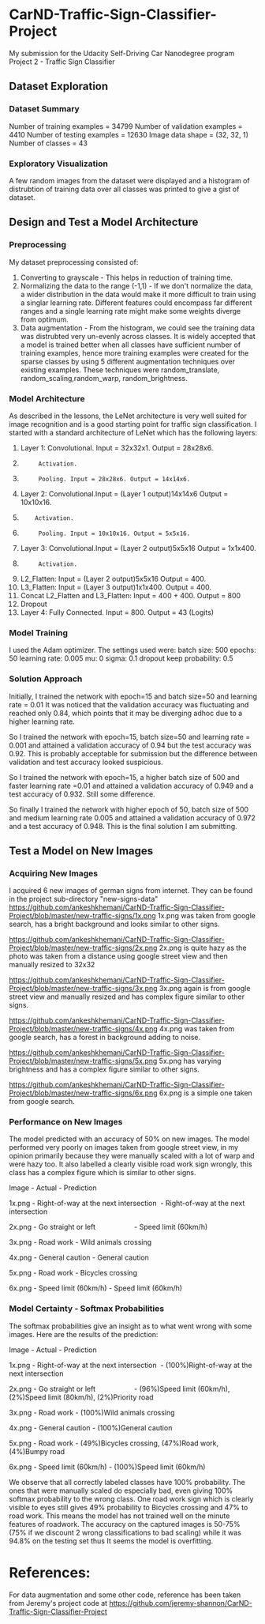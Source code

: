 # CarND-Traffic-Sign-Classifier-Project
My submission for the Udacity Self-Driving Car Nanodegree program Project 2 - Traffic Sign Classifier

## Dataset Exploration
### Dataset Summary
Number of training examples = 34799
Number of validation examples = 4410
Number of testing examples = 12630
Image data shape = (32, 32, 1)
Number of classes = 43

### Exploratory Visualization
A few random images from the dataset were displayed and a histogram of distrubtion of training data over all classes was printed to give a gist of dataset.

## Design and Test a Model Architecture
### Preprocessing

My dataset preprocessing consisted of:

1. Converting to grayscale - This helps in reduction of training time.
2. Normalizing the data to the range (-1,1) - If we don't normalize the data, a wider distribution in the data would make it more difficult to train using a singlar learning rate. Different features could encompass far different ranges and a single learning rate might make some weights diverge from optimum.
3. Data augmentation -  From the histogram, we could see the training data was distrubted very un-evenly across classes. It is widely accepted that a model is trained better when all classes have sufficient number of training examples, hence more training examples were created for the sparse classes by using 5 different augmentation techniques over existing examples. These techniques were random_translate, random_scaling,random_warp, random_brightness.


### Model Architecture
As described in the lessons, the LeNet architecture is very well suited for image recognition and is a good starting point for traffic sign classification.
I started with a standard architecture of LeNet which has the following layers:

1.  Layer 1: Convolutional. Input = 32x32x1. Output = 28x28x6.
2.          Activation.
3.          Pooling. Input = 28x28x6. Output = 14x14x6.
4.  Layer 2: Convolutional.Input = (Layer 1 output)14x14x6 Output = 10x10x16.
5.         Activation.
6.          Pooling. Input = 10x10x16. Output = 5x5x16.        
7.  Layer 3: Convolutional.Input = (Layer 2 output)5x5x16 Output = 1x1x400.
8.          Activation.
9.  L2_Flatten: Input = (Layer 2 output)5x5x16  Output = 400.
10. L3_Flatten: Input = (Layer 3 output)1x1x400. Output = 400.
11. Concat L2_Flatten and L3_Flatten: Input = 400 + 400. Output = 800
12. Dropout
13. Layer 4: Fully Connected. Input = 800. Output = 43 (Logits)



### Model Training
I used the Adam optimizer. The settings used were:
batch size: 500
epochs: 50
learning rate: 0.005
mu: 0
sigma: 0.1
dropout keep probability: 0.5

### Solution Approach

Initially, I trained the network with epoch=15 and batch size=50 and learning rate = 0.01
It was noticed that the validation accuracy was fluctuating and reached only 0.84, which points that it may be diverging adhoc due to a higher learning rate.

So I trained the network with epoch=15, batch size=50 and learning rate = 0.001 and attained a validation accuracy of 0.94 but the test accuracy was 0.92. This is probably acceptable for submission but the difference between validation and test accuracy looked suspicious.

So I trained the network with epoch=15, a higher batch size of 500 and faster learning rate =0.01 and attained a validation accuracy of 0.949 and a test accuracy of 0.932. Still some difference.

So finally I trained the network with higher epoch of 50, batch size of 500 and medium learning rate 0.005 and attained a validation accuracy of 0.972 and a test accuracy of 0.948. This is the final solution I am submitting.


## Test a Model on New Images

### Acquiring New Images
I acquired 6 new images of german signs from internet. They can be found in the project sub-directory "new-signs-data"
https://github.com/ankeshkhemani/CarND-Traffic-Sign-Classifier-Project/blob/master/new-traffic-signs/1x.png
1x.png was taken from google search, has a bright background and looks similar to other signs.

https://github.com/ankeshkhemani/CarND-Traffic-Sign-Classifier-Project/blob/master/new-traffic-signs/2x.png
2x.png is quite hazy as the photo was taken from a distance using google street view and then manually resized to 32x32

https://github.com/ankeshkhemani/CarND-Traffic-Sign-Classifier-Project/blob/master/new-traffic-signs/3x.png
3x.png again is from google street view and manually resized and has complex figure similar to other signs.

https://github.com/ankeshkhemani/CarND-Traffic-Sign-Classifier-Project/blob/master/new-traffic-signs/4x.png
4x.png was taken from google search, has a forest in background adding to noise.

https://github.com/ankeshkhemani/CarND-Traffic-Sign-Classifier-Project/blob/master/new-traffic-signs/5x.png
5x.png has varying brightness and has a complex figure similar to other signs.

https://github.com/ankeshkhemani/CarND-Traffic-Sign-Classifier-Project/blob/master/new-traffic-signs/6x.png
6x.png is a simple one taken from google search.


### Performance on New Images
The model predicted with an accuracy of 50% on new images.
The model performed very poorly on images taken from google street view, in my opinion primarily because they were manually scaled with a lot of warp and were hazy too.
It also labelled a clearly visible road work sign wrongly, this class has a complex figure which is similar to other signs.

Image  -           Actual                   -             Prediction

1x.png - Right-of-way at the next intersection  -  Right-of-way at the next intersection 

2x.png - Go straight or left                    -  Speed limit (60km/h)

3x.png - Road work                             -   Wild animals crossing

4x.png - General caution                       -   General caution

5x.png - Road work                             -   Bicycles crossing

6x.png - Speed limit (60km/h)                  -   Speed limit (60km/h)


### Model Certainty - Softmax Probabilities
The softmax probabilities give an insight as to what went wrong with some images.
Here are the results of the prediction:

Image  -           Actual             -                   Prediction

1x.png - Right-of-way at the next intersection  -  (100%)Right-of-way at the next intersection 

2x.png - Go straight or left                    -  (96%)Speed limit (60km/h), (2%)Speed limit (80km/h), (2%)Priority road

3x.png - Road work                              -  (100%)Wild animals crossing

4x.png - General caution                        -  (100%)General caution

5x.png - Road work                              -  (49%)Bicycles crossing, (47%)Road work, (4%)Bumpy road

6x.png - Speed limit (60km/h)                   -  (100%)Speed limit (60km/h)


We observe that all correctly labeled classes have 100% probability. The ones that were manually scaled do especially bad, even giving 100% softmax probability to the wrong class. One road work sign which is clearly visible to eyes still gives 49% probability to Bicycles crossing and 47% to road work. This means the model has not trained well on the minute features of roadwork.
The accuracy on the captured images is 50-75% (75% if we discount 2 wrong classifications to bad scaling) while it was 94.8% on the testing set thus It seems the model is overfitting.

# References: 
For data augmentation and some other code, reference has been taken from Jeremy's project code at https://github.com/jeremy-shannon/CarND-Traffic-Sign-Classifier-Project
